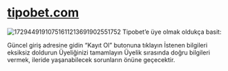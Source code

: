 # <a href="https://bit.ly/3UkwXsX" > tipobet.com</a>
![17294491910751611213691902551752](https://github.com/user-attachments/assets/29a1e0b1-5234-4aec-8876-8a1e52670510)
Tipobet’e üye olmak oldukça basit:

Güncel giriş adresine gidin
“Kayıt Ol” butonuna tıklayın
İstenen bilgileri eksiksiz doldurun
Üyeliğinizi tamamlayın
Üyelik sırasında doğru bilgileri vermek, ileride yaşanabilecek sorunların önüne geçecektir.

